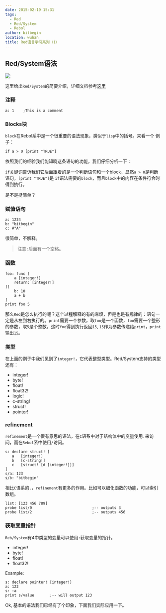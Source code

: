 ```yaml
---
date: 2015-02-19 15:31
tags: 
  - Red
  - Red/System
  - Rebol
author: bitbegin
location: wuhan
title: Red语言学习系列（1）
---
```


## Red/System语法

![](@assets/2015-02-19-red-study-1/red-pill.png)

这里给出`Red/System`的简要介绍，详细文档参考[这里](http://static.red-lang.org/red-system-specs-light.html)

### 注释

    a: 1    ;This is a comment

### Blocks块

`block`在Rebol系中是一个很重要的语法现象，类似于`lisp`中的括号。来看一个
例子：

    if a > 0 [print "TRUE"]

依照我们的经验我们能知晓这条语句的功能，我们仔细分析一下：

`if`关键词告诉我们它后面跟着的是一个判断语句和一个block，显然`a > 0`是判断语句，`[print "TRUE"]`是 `if`语法需要的`block`，而且`block`中的内容在条件符合时得到执行。

是不是挺简单？

### 赋值语句

    a: 1234
    b: "bitbegin"
    c: #"A"

很简单，不解释。

> 注意`:`后面有一个空格。

### 函数

    foo: func [
        a [integer!]
        return: [integer!]
    ][
        b: 10
        a + b
    ]
    print foo 5

那么`Red`是怎么执行的呢？这个过程解释的有的麻烦，但是也是有规律的：语句一定是从左到右执行的。`print`需要一个参数，取`foo`是一个函数，`foo`需要一个整形的参数，取`5`是个整数，这时`foo`得到执行返回`15`, `15`作为参数传递给`print`，`print`输出`15`。

### 类型

在上面的例子中我们见到了`integer!`，它代表整型类型。Red/System支持的类型还有：
* integer!
* byte!
* float!
* float32!
* logic!
* c-string!
* struct!
* pointer!

### refinement

`refinement`是一个很有意思的语法，在`C`语系中对于结构体中的变量使用`.`来访问，而在`Rebol`系中使用`/`访问。

    s: declare struct! [
       a   [integer!]
       b   [c-string!]
       c   [struct! [d [integer!]]]
    ]
    s/a: 123
    s/b: "bitbegin"
    
相比`C`语系的`.`，`refinement`有更多的作用。比如可以细化函数的功能，可以索引数组。

    list: [123 456 789]
    probe list/0                           ;-- outputs 3
    probe list/2                           ;-- outputs 456

### 获取变量指针

`Reb/System`有4中类型的变量可以使用`:`获取变量的指针。

* integer!
* byte!
* float!
* float32!    

Example:

    s: declare pointer! [integer!]
    a: 123
    s: :a
    print s/value       ;-- will output 123

Ok, 基本的语法我们已经有了个印象，下面我们实际应用一下。

<Vssue :title="$title" />
